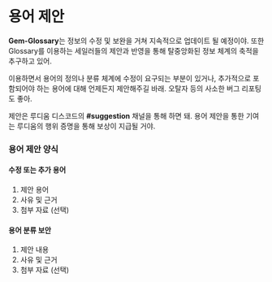 # 용어 제안

**Gem-Glossary**는 정보의 수정 및 보완을 거쳐 지속적으로 업데이트 될 예정이야. 또한 Glossary를 이용하는 세일러들의 제안과 반영을 통해 탈중앙화된 정보 체계의 축적을 추구하고 있어.

이용하면서 용어의 정의나 분류 체계에 수정이 요구되는 부분이 있거나, 추가적으로 포함되어야 하는 용어에 대해 언제든지 제안해주길 바래. 오탈자 등의 사소한 버그 리포팅도 좋아.

제안은 루디움 디스코드의 **#suggestion** 채널을 통해 하면 돼. 용어 제안을 통한 기여는 루디움의 행위 증명을 통해 보상이 지급될 거야.



### 용어 제안 양식

#### &#x20;수정 또는 추가 용어

1. 제안 용어
2. 사유 및 근거
3. 첨부 자료 (선택)

#### 용어 분류 보안

1. 제안 내용&#x20;
2. 사유 및 근거
3. 첨부 자료 (선택)

